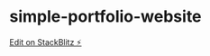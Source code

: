 # simple-portfolio-website

[Edit on StackBlitz ⚡️](https://stackblitz.com/edit/web-platform-ef34kr)